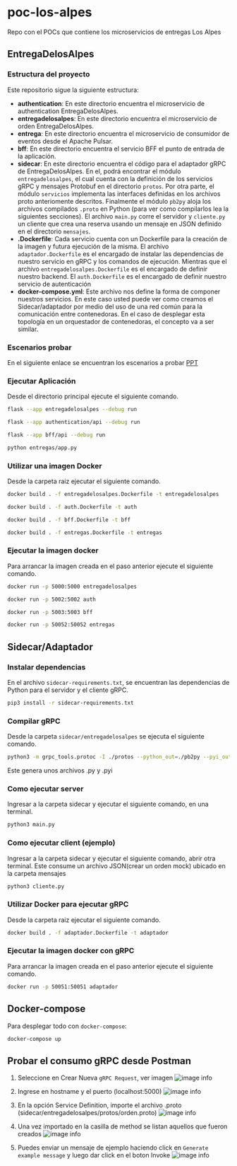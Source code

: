 # poc-los-alpes
Repo con el POCs que contiene los microservicios de entregas Los Alpes

## EntregaDelosAlpes

### Estructura del proyecto

Este repositorio sigue la siguiente estructura:
- **authentication**: En este directorio encuentra el microservicio de authentication EntregaDelosAlpes.
- **entregadelosalpes**: En este directorio encuentra el microservicio de orden EntregaDelosAlpes.
- **entrega**: En este directorio encuentra el microservicio de consumidor de eventos desde el Apache Pulsar.
- **bff**: En este directorio encuentra el servicio BFF el punto de entrada de la aplicación.
- **sidecar**: En este directorio encuentra el código para el adaptador gRPC de EntregaDelosAlpes. En el, podrá encontrar el módulo `entregadelosalpes`, el cual cuenta con la definición de los servicios gRPC y mensajes Protobuf en el directorio `protos`. Por otra parte, el módulo `servicios` implementa las interfaces definidas en los archivos proto anteriomente descritos. Finalmente el módulo `pb2py` aloja los archivos compilados `.proto` en Python (para ver como compilarlos lea la siguientes secciones). El archivo `main.py` corre el servidor y `cliente.py` un cliente que crea una reserva usando un mensaje en JSON definido en el directorio `mensajes`.
- **.Dockerfile**: Cada servicio cuenta con un Dockerfile para la creación de la imagen y futura ejecución de la misma. El archivo `adaptador.Dockerfile` es el encargado de instalar las dependencias de nuestro servicio en gRPC y los comandos de ejecución. Mientras que el archivo `entregadelosalpes.Dockerfile` es el encargado de definir nuestro backend. El `auth.Dockerfile` es el encargado de definir nuestro servicio de autenticación
- **docker-compose.yml**: Este archivo nos define la forma de componer nuestros servicios. En este caso usted puede ver como creamos el Sidecar/adaptador por medio del uso de una red común para la comunicación entre contenedoras. En el caso de desplegar esta topología en un orquestador de contenedoras, el concepto va a ser similar.

### Escenarios probar
En el siguiente enlace se encuentran los escenarios a probar [PPT](https://uniandes-my.sharepoint.com/:p:/g/personal/z_alarcon_uniandes_edu_co/Edn078mbwttJkCMHlDPYdXwBbf29RYQgqMDmh6ld9eUeRg?e=a3sTmu)

### Ejecutar Aplicación

Desde el directorio principal ejecute el siguiente comando.

```bash
flask --app entregadelosalpes --debug run
```

```bash
flask --app authentication/api --debug run
```

```bash
flask --app bff/api --debug run
```

```bash
python entregas/app.py
```

### Utilizar una imagen Docker

Desde la carpeta raiz ejecutar el siguiente comando.

```bash
docker build . -f entregadelosalpes.Dockerfile -t entregadelosalpes
```

```bash
docker build . -f auth.Dockerfile -t auth
```

```bash
docker build . -f bff.Dockerfile -t bff
```

```bash
docker build . -f entregas.Dockerfile -t entregas
```

### Ejecutar la imagen docker

Para arrancar la imagen creada en el paso anterior ejecute el siguiente comando.

```bash
docker run -p 5000:5000 entregadelosalpes
```

```bash
docker run -p 5002:5002 auth
```

```bash
docker run -p 5003:5003 bff
```

```bash
docker run -p 50052:50052 entregas
```

## Sidecar/Adaptador
### Instalar dependencias

En el archivo `sidecar-requirements.txt`, se encuentran las dependencias de Python para el servidor y el cliente gRPC.

```bash
pip3 install -r sidecar-requirements.txt
```

### Compilar gRPC

Desde la carpeta `sidecar/entregadelosalpes` se ejecuta el siguiente comando.

```bash
python3 -m grpc_tools.protoc -I ./protos --python_out=./pb2py --pyi_out=./pb2py --grpc_python_out=./pb2py ./protos/orden.proto
```
Este genera unos archivos .py y .pyi

### Como ejecutar server

Ingresar a la carpeta sidecar y ejecutar el siguiente comando, en una terminal.

```bash
python3 main.py 
```

### Como ejecutar client (ejemplo)

Ingresar a la carpeta sidecar y ejecutar el siguiente comando, abrir otra terminal.
Este consume un archivo JSON(crear un orden mock) ubicado en la carpeta mensajes

```bash
python3 cliente.py 
```

### Utilizar Docker para ejecutar gRPC

Desde la carpeta raiz ejecutar el siguiente comando.

```bash
docker build . -f adaptador.Dockerfile -t adaptador
```

### Ejecutar la imagen docker con gRPC

Para arrancar la imagen creada en el paso anterior ejecute el siguiente comando.

```bash
docker run -p 50051:50051 adaptador
```

## Docker-compose

Para desplegar todo con `docker-compose`:

```bash
docker-compose up
```
## Probar el consumo gRPC desde Postman

1. Seleccione en Crear Nueva `gRPC Request`, ver imagen
![image info](./docs/postman1.png)

2. Ingrese en hostname y el puerto (localhost:5000)
![image info](./docs/postman2.png)

3. En la opción Service Definition, importe el archivo .proto (sidecar/entregadelosalpes/protos/orden.proto)
![image info](./docs/postman3.png)

4. Una vez importado en la casilla de method se listan aquellos que fueron creados
![image info](./docs/postman4.png)

5. Puedes enviar un mensaje de ejemplo haciendo click en `Generate example message` y luego dar click en el boton Invoke
![image info](./docs/postman5.png)
